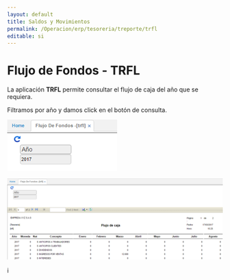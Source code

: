 ```yaml
---
layout: default
title: Saldos y Movimientos
permalink: /Operacion/erp/tesoreria/treporte/trfl
editable: si
---
```


# Flujo de Fondos - TRFL

La aplicación **TRFL** permite consultar el flujo de caja del año que se requiera.  

Filtramos por año y damos click en el botón de consulta.  


![](TRFL1.png)


![](TRFL.png)







i